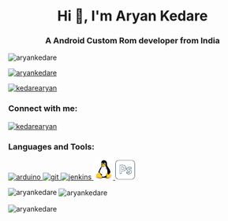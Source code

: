 <h1 align="center">Hi 👋, I'm Aryan Kedare</h1>
<h3 align="center">A Android Custom Rom developer from India</h3>

<p align="left"> <img src="https://komarev.com/ghpvc/?username=aryankedare&label=Profile%20views&color=0e75b6&style=flat" alt="aryankedare" /> </p>

<p align="left"> <a href="https://github.com/ryo-ma/github-profile-trophy"><img src="https://github-profile-trophy.vercel.app/?username=aryankedare" alt="aryankedare" /></a> </p>

<p align="left"> <a href="https://twitter.com/kedarearyan" target="blank"><img src="https://img.shields.io/twitter/follow/kedarearyan?logo=twitter&style=for-the-badge" alt="kedarearyan" /></a> </p>

<h3 align="left">Connect with me:</h3>
<p align="left">
<a href="https://twitter.com/kedarearyan" target="blank"><img align="center" src="https://cdn.jsdelivr.net/npm/simple-icons@3.0.1/icons/twitter.svg" alt="kedarearyan" height="30" width="40" /></a>
</p>

<h3 align="left">Languages and Tools:</h3>
<p align="left"> <a href="https://www.arduino.cc/" target="_blank"> <img src="https://cdn.worldvectorlogo.com/logos/arduino-1.svg" alt="arduino" width="40" height="40"/> </a> <a href="https://git-scm.com/" target="_blank"> <img src="https://www.vectorlogo.zone/logos/git-scm/git-scm-icon.svg" alt="git" width="40" height="40"/> </a> <a href="https://www.jenkins.io" target="_blank"> <img src="https://www.vectorlogo.zone/logos/jenkins/jenkins-icon.svg" alt="jenkins" width="40" height="40"/> </a> <a href="https://www.linux.org/" target="_blank"> <img src="https://raw.githubusercontent.com/devicons/devicon/master/icons/linux/linux-original.svg" alt="linux" width="40" height="40"/> </a> <a href="https://www.photoshop.com/en" target="_blank"> <img src="https://raw.githubusercontent.com/devicons/devicon/master/icons/photoshop/photoshop-line.svg" alt="photoshop" width="40" height="40"/> </a> </p>

<p><img align="left" src="https://github-readme-stats.vercel.app/api/top-langs?username=aryankedare&show_icons=true&locale=en&layout=compact" alt="aryankedare" /></p>

<p>&nbsp;<img align="center" src="https://github-readme-stats.vercel.app/api?username=aryankedare&show_icons=true&locale=en" alt="aryankedare" /></p>

<p><img align="center" src="https://github-readme-streak-stats.herokuapp.com/?user=aryankedare&" alt="aryankedare" /></p>
